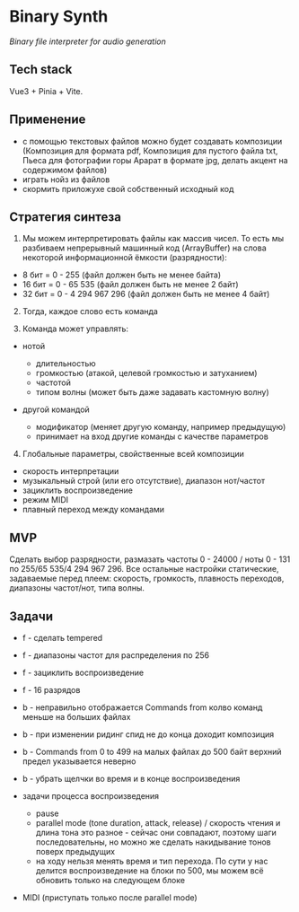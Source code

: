 # Binary Synth

_Binary file interpreter for audio generation_

## Tech stack

Vue3 + Pinia + Vite.

## Применение

-   с помощью текстовых файлов можно будет создавать композиции (Композиция для формата pdf, Композиция для пустого файла txt, Пьеса для фотографии горы Арарат в формате jpg, делать акцент на содержимом файлов)
-   играть нойз из файлов
-   скормить приложухе свой собственный исходный код

## Стратегия синтеза

1. Мы можем интерпретировать файлы как массив чисел. То есть мы разбиваем непрерывный машинный код (ArrayBuffer) на слова некоторой информационной ёмкости (разрядности):

-   8 бит = 0 - 255 (файл должен быть не менее байта)
-   16 бит = 0 - 65 535 (файл должен быть не менее 2 байт)
-   32 бит = 0 - 4 294 967 296 (файл должен быть не менее 4 байт)

2. Тогда, каждое слово есть команда

3. Команда может управлять:

-   нотой

    -   длительностью
    -   громкостью (атакой, целевой громкостью и затуханием)
    -   частотой
    -   типом волны (может быть даже задавать кастомную волну)

-   другой командой

    -   модификатор (меняет другую команду, например предыдущую)
    -   принимает на вход другие команды с качестве параметров

4. Глобальные параметры, свойственные всей композиции

-   скорость интерпретации
-   музыкальный строй (или его отсутствие), диапазон нот/частот
-   зациклить воспроизведение
-   режим MIDI
-   плавный переход между командами

## MVP

Сделать выбор разрядности, размазать частоты 0 - 24000 / ноты 0 - 131 по 255/65 535/4 294 967 296. Все остальные настройки статические, задаваемые перед плеем: скорость, громкость, плавность переходов, диапазоны частот/нот, типа волны.

## Задачи

-   f - сделать tempered
-   f - диапазоны частот для распределения по 256
-   f - зациклить воспроизведение
-   f - 16 разрядов
-   b - неправильно отображается Commands from колво команд меньше на больших файлах
-   b - при изменении ридинг спид не до конца доходит композиция
-   b - Commands from 0 to 499 на малых файлах до 500 байт верхний предел указывается неверно
-   b - убрать щелчки во время и в конце воспроизведения

-   задачи процесса воспроизведения

    -   pause
    -   parallel mode (tone duration, attack, release) / скорость чтения и длина тона это разное - сейчас они совпадают, поэтому шаги последовательны, но можно же сделать накидывание тонов поверх предыдущих
    -   на ходу нельзя менять время и тип перехода. По сути у нас делится воспроизведение на блоки по 500, мы можем всё обновить только на следующем блоке

-   MIDI (приступать только после parallel mode)
